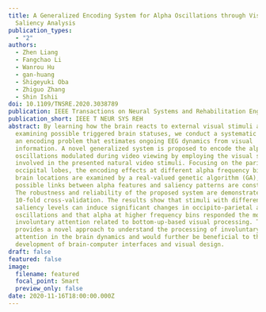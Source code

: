 ```yaml
---
title: A Generalized Encoding System for Alpha Oscillations through Visual
  Saliency Analysis
publication_types:
  - "2"
authors:
  - Zhen Liang
  - Fangchao Li
  - Wanrou Hu
  - gan-huang
  - Shigeyuki Oba
  - Zhiguo Zhang
  - Shin Ishii
doi: 10.1109/TNSRE.2020.3038789
publication: IEEE Transactions on Neural Systems and Rehabilitation Engineering
publication_short: IEEE T NEUR SYS REH
abstract: By learning how the brain reacts to external visual stimuli and
  examining possible triggered brain statuses, we conduct a systematic study on
  an encoding problem that estimates ongoing EEG dynamics from visual
  information. A novel generalized system is proposed to encode the alpha
  oscillations modulated during video viewing by employing the visual saliency
  involved in the presented natural video stimuli. Focusing on the parietal and
  occipital lobes, the encoding effects at different alpha frequency bins and
  brain locations are examined by a real-valued genetic algorithm (GA), and
  possible links between alpha features and saliency patterns are constructed.
  The robustness and reliability of the proposed system are demonstrated in a
  10-fold cross-validation. The results show that stimuli with different
  saliency levels can induce significant changes in occipito-parietal alpha
  oscillations and that alpha at higher frequency bins responded the most in
  involuntary attention related to bottom-up-based visual processing. This study
  provides a novel approach to understand the processing of involuntary
  attention in the brain dynamics and would further be beneficial to the
  development of brain-computer interfaces and visual design.
draft: false
featured: false
image:
  filename: featured
  focal_point: Smart
  preview_only: false
date: 2020-11-16T18:00:00.000Z
---
```

